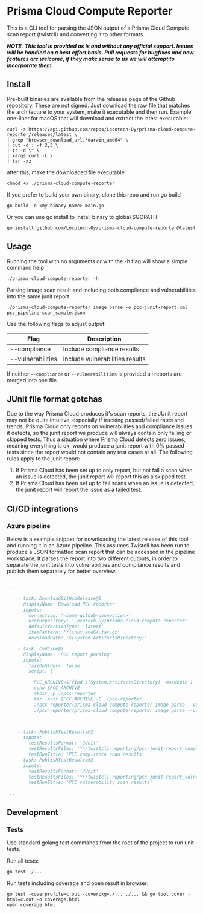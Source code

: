 # Prisma Cloud Compute Reporter

This is a CLI tool for parsing the JSON output of a Prisma Cloud Compute scan report (twistcli) and converting it to other formats.

***NOTE: This tool is provided as is and without any official support. Issues will be handled on a best effort basis. Pull requests for bugfixes and new features are welcome, if they make sense to us we will attempt to incorporate them.***

## Install

Pre-built binaries are available from the releases page of the Github repository. These are not signed. Just download the raw file that matches the architecture to your system, make it executable and then run. Example one-liner for macOS that will download and extract the latest executable:

```curl
curl -s https://api.github.com/repos/Locotech-Oy/prisma-cloud-compute-reporter/releases/latest \
| grep "browser_download_url.*darwin_amd64" \
| cut -d : -f 2,3 \
| tr -d \" \
| xargs curl -L \
| tar -xz
```

after this, make the downloaded file executable:

```text
chmod +x ./prisma-cloud-compute-reporter
```

If you prefer to build your own binary, clone this repo and run go build

```text
go build -o <my-binary-name> main.go
```

Or you can use go install to install binary to global $GOPATH

```text
go install github.com/Locotech-Oy/prisma-cloud-compute-reporter@latest
```

## Usage

Running the tool with no arguments or with the -h flag will show a simple command help

```
./prisma-cloud-compute-reporter -h
```

Parsing image scan result and including both compliance and vulnerabilities into the same junit report

```text
./prisma-cloud-compute-reporter image parse -o pcc-junit-report.xml pcc_pipeline-scan_sample.json
```

Use the following flags to adjust output:

| Flag                  | Description                       |
|---                    |---                                |
| --compliance          | Include compliance results        |
| --vulnerabilities     | Include vulnerabilities results   |

If neither ```--compliance``` or ```--vulnerabilities``` is provided all reports are merged into one file.

## JUnit file format gotchas

Due to the way Prisma Cloud produces it's scan reports, the JUnit report may not be quite intuitive, especially if tracking passed/failed rates and trends. Prisma Cloud only reports on vulnerabilities and compliance issues it detects, so the junit report we produce will always contain only failing or skipped tests. Thus a situation where Prisma Cloud detects zero issues, meaning everything is ok, would produce a junit report with 0% passed tests since the report would not contain any test cases at all. The following rules apply to the junit report:

1. If Prisma Cloud has been set up to only report, but not fail a scan when an issue is detected, the junit report will report this as a skipped test.
2. If Prisma Cloud has been set up to fail scans when an issue is detected, the junit report will report the issue as a failed test.

## CI/CD integrations

### Azure pipeline

Below is a example snippet for downloading the latest release of this tool and running it in an Azure pipeline. This assumes Twistcli has been run to produce a JSON formatted scan report that can be accessed in the pipeline workspace. It parses the report into two different outputs, in order to separate the junit tests into vulnerabilities and compliance results and publish them separately for better overview.

```yaml

...

    - task: DownloadGitHubRelease@0
      displayName: Download PCC reporter
      inputs:
        connection: '<some-github-connection>'
        userRepository: 'Locotech-Oy/prisma-cloud-compute-reporter'
        defaultVersionType: 'latest'
        itemPattern: '*linux_amd64.tar.gz'
        downloadPath: '$(System.ArtifactsDirectory)'

    - task: CmdLine@2
      displayName: 'PCC report parsing'
      inputs:
        failOnStderr: false
        script: |

          PCC_ARCHIVE=$(find $(System.ArtifactsDirectory) -maxdepth 1 -type f -iname "*.tar.gz" | head -1)
          echo $PCC_ARCHIVE
          mkdir -p ./pcc-reporter
          tar -xvzf $PCC_ARCHIVE -C ./pcc-reporter
          ./pcc-reporter/prisma-cloud-compute-reporter image parse --vulnerability -o ./twistcli-reporting/pcc-junit-report_vulnerabilities.xml ./twistcli-reporting/pc-scan-report.json
          ./pcc-reporter/prisma-cloud-compute-reporter image parse --compliance -o ./twistcli-reporting/pcc-junit-report_compliance.xml ./twistcli-reporting/pc-scan-report.json



    - task: PublishTestResults@2
      inputs:
        testResultsFormat: 'JUnit'
        testResultsFiles: '**/twistcli-reporting/pcc-junit-report_compliance.xml'
        testRunTitle: 'PCC compliance scan results'
    - task: PublishTestResults@2
      inputs:
        testResultsFormat: 'JUnit'
        testResultsFiles: '**/twistcli-reporting/pcc-junit-report_vulnerabilities.xml'
        testRunTitle: 'PCC vulnerability scan results'

...

```

## Development

### Tests

Use standard golang test commands from the root of the project to run unit tests.

Run all tests:

```text
go test ./...
```

Run tests including coverage and open result in browser:

```text
go test -coverprofile=c.out -coverpkg=./... ./... && go tool cover -html=c.out -o coverage.html
open coverage.html
```
